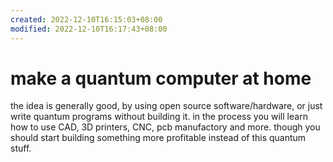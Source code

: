 ```yaml
---
created: 2022-12-10T16:15:03+08:00
modified: 2022-12-10T16:17:43+08:00
---
```


# make a quantum computer at home

the idea is generally good, by using open source software/hardware, or just write quantum programs without building it. in the process you will learn how to use CAD, 3D printers, CNC, pcb manufactory and more. though you should start building something more profitable instead of this quantum stuff.
